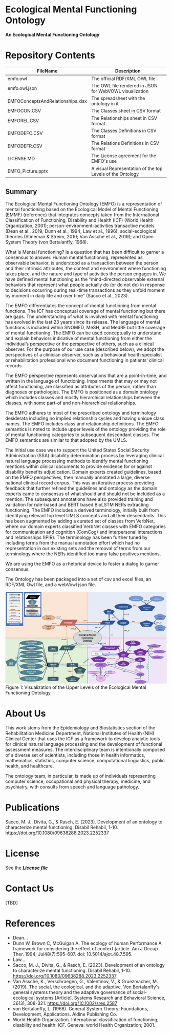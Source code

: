 # Ecological Mental Functioning Ontology
**An Ecological Mental Functioning Ontology** 


# Repository Contents #
| FileName     | Description  |
| ------------ |------------- |
|emfo.owl      | The official RDF/XML OWL file           |
|emfo.owl.json | The OWL file rendered in JSON for WebVOWL visualization |
|EMFOConceptsAndRelationships.xlsx     | The spreadsheet with the ontology in it |
|EMFOCON.CSV   | The Classes sheet in CSV format         |
|EMFOREL.CSV   | The Relationships sheet in CSV format   |
|EMFODEFC.CSV  | The Classes Definitions in CSV format   |
|EMFODEFR.CSV  | The Relations Definitions in CSV format |
|LICENSE.MD    | The License agreement for the EMFO's use|
|EMFO_Picture.pptx| A visual Representation of the top Levels of the Ontology |


## Summary
The Ecological Mental Functioning Ontology (EMFO) is a representation of mental functioning based on the Ecological Model of Mental Functioning (EMMF) (reference) that integrates concepts taken from the International Classification of Functioning, Disability and Health (ICF) (World Health Organization, 2001); person-environment-activities transactive models (Dean et al., 2019; Dunn et al., 1994; Law et al., 1996), social-ecological theories (Stineman & Streim, 2010; Van Assche et al., 2019); and Open System Theory (von Bertalanffy, 1968).   
<p> 
What is Mental functioning? Is a question that has been difficult to garner a consensus to answer.
Human mental functioning, represented as observable behavior, is understood as a transaction between the person and their intrinsic attributes, the context and environment where functioning takes place, and the nature and type of activities the person engages in.  We have defined mental functioning as the “mind-directed observable external behaviors that represent what people actually do (or do not do) in response to decisions occurring during real-time transactions as they unfold moment by moment in daily life and over time” (Sacco et al., 2023).  
<p>
The EMFO differentiates the concept of mental functioning from mental functions. The ICF has conceptual coverage of mental functioning but there are gaps. The understanding of what is involved with mental functioning has evolved in the last 23 years since its release. The language of mental functions is included within SNOMED, MeSH, and MedRE but little coverage of mental functioning. 
The EMFO can be used conceptually to understand and explain behaviors indicative of mental functioning from either the individual’s perspective or the perspective of others, such as a clinical observer.  For the purpose of our use case (described below), we adopt the perspectives of a clinician observer, such as a behavioral health specialist or rehabilitation professional who document functioning in patients’ clinical records. 
<p>
The EMFO perspective represents observations that are a point-in-time, and written in the language of functioning.  Impairments that may or may not affect functioning, are classified as attributes of the person, rather than diagnoses or pathologies.  
The EMFO is positioned as a domain ontology which includes classes and mostly hierarchical relationships between the classes, with some part-of and non-hierarchical relationships.
<p>
The EMFO adheres to most of the prescribed ontology and terminology desiderata including no implied relationship cycles and having unique class names. The EMFO includes class and relationship definitions. The EMFO semantics is noted to include upper levels of the ontology providing the role of mental functioning categories to subsequent descendant classes. The EMFO semantics are similar to that adopted by the UMLS.
<p>
The initial use case was to support the United States Social Security Administration (SSA) disability determination process by leveraging clinical natural language processing methods to identify mental functioning mentions within clinical documents to provide evidence for or against disability benefits adjudication. Domain experts created guidelines, based on the EMFO perspectives, then manually annotated a large, diverse national clinical record corpus. This was an iterative process providing feedback that further refined the guidelines and ontology as the domain experts came to consensus of what should and should not be included as a mention. The subsequent annotations have also provided training and validation for rule-based and BERT based BioLSTM NERs extracting functioning. The EMFO includes a derived terminology, initially built from identifying relevant top level UMLS concepts and all their descendants. This has been augmented by adding a curated set of classes from VerbNet, where our domain experts classified VerbNet classes with EMFO categories for communication and cognition (ComCog) and interpersonal interactions and relationships (IPIR). The terminology has been further tuned by including terms from the manual annotation effort which had no representation in our existing sets and the removal of terms from our terminology where the NERs identified too many false positives mentions.
<p>
We are using the EMFO as a rhetorical device to foster a dialog to garner consensus.
<p>
The Ontology has been packaged into a set of csv and excel files, an RDF/XML Owl file, and a webVowl json file.


![image](https://github.com/CC-RMD-EpiBio/EcologicalMentalFunctioningOntology/blob/main/EMFO_Picture.png)
Figure 1: Visualization of the Upper Levels of the Ecological Mental Functioning Ontology
<p>

# About Us #
This work stems from the Epidemiology and Biostatistics section of the Rehabilitation Medicine Department, National Institutes of Health (NIH) Clinical Center that uses the ICF as a framework to develop analytic tools for clinical natural language processing and the development of functional assessment measures.  The interdisciplinary team is intentionally composed of a diverse set of scientists, including those in health informatics, mathematics, statistics, computer science, computational linguistics, public health, and healthcare.
  
The ontology team, in particular, is made up of individuals representing computer science, occupational and physical therapy, medicine, and psychiatry, with consults from speech and language pathology. 

# Publications #
Sacco, M. J., Divita, G., & Rasch, E. (2023). Development of an ontology to characterize mental functioning. Disabil Rehabil, 1-10. https://doi.org/10.1080/09638288.2023.2252337

# License #
See the [***License file***](https://github.com/CC-RMD-EpiBio/EcologicalMentalFunctioningOntology/blob/main/LICENSE.txt)


# Contact Us #
[TBD]


# References #
- Dean…
- Dunn W, Brown C, McGuigan A. The ecology of human Performance A framework for considering the effect of context [article. Am J Occup Ther. 1994; Jul48(7):595–607. doi: 10.5014/ajot.48.7.595.
- Law…
- Sacco, M. J., Divita, G., & Rasch, E. (2023). Development of an ontology to characterize mental functioning. Disabil Rehabil, 1-10. https://doi.org/10.1080/09638288.2023.2252337
- Van Assche, K., Verschraegen, G., Valentinov, V., & Gruezmacher, M. (2019). The social, the ecological, and the adaptive. Von Bertalanffy's general systems theory and the adaptive governance of social-ecological systems [Article]. Systems Research and Behavioral Science, 36(3), 308-321. https://doi.org/10.1002/sres.2587
- von Bertalanffy, L. (1968). General System Theory: Foundations, Development, Applications. Aldine Publishing Co.
- World Health Organization. International classification of functioning, disability and health: ICF. Geneva: world Health Organization; 2001.

